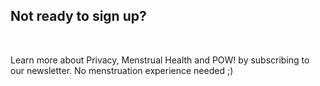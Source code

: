 ## Not ready to sign up?

<br />

Learn more about Privacy, Menstrual Health and POW! by subscribing to our newsletter. No menstruation experience needed ;)
